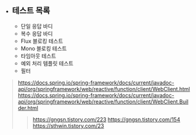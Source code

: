 - 테스트 목록
  - 
    - 단일 응답 바디
    - 복수 응답 바디
    - Flux 블로킹 테스트
    - Mono 블로킹 테스트
    - 타임아웃 테스트
    - 예외 처리 템플릿 테스트
    - 필터

> https://docs.spring.io/spring-framework/docs/current/javadoc-api/org/springframework/web/reactive/function/client/WebClient.html
> https://docs.spring.io/spring-framework/docs/current/javadoc-api/org/springframework/web/reactive/function/client/WebClient.Builder.html
> > https://gngsn.tistory.com/223
> https://gngsn.tistory.com/154
> https://sthwin.tistory.com/23
